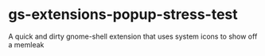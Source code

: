 gs-extensions-popup-stress-test
===============================

A quick and dirty gnome-shell extension that uses system icons to show off a memleak
